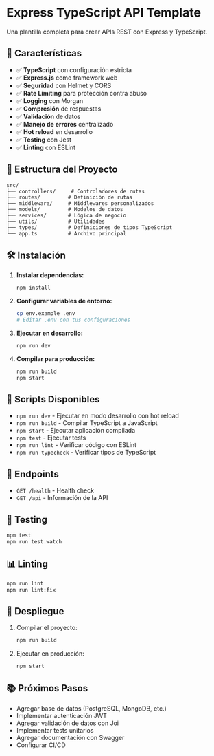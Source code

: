 # Express TypeScript API Template

Una plantilla completa para crear APIs REST con Express y TypeScript.

## 🚀 Características

- ✅ **TypeScript** con configuración estricta
- ✅ **Express.js** como framework web
- ✅ **Seguridad** con Helmet y CORS
- ✅ **Rate Limiting** para protección contra abuso
- ✅ **Logging** con Morgan
- ✅ **Compresión** de respuestas
- ✅ **Validación** de datos
- ✅ **Manejo de errores** centralizado
- ✅ **Hot reload** en desarrollo
- ✅ **Testing** con Jest
- ✅ **Linting** con ESLint

## 📁 Estructura del Proyecto

```
src/
├── controllers/     # Controladores de rutas
├── routes/         # Definición de rutas
├── middleware/     # Middlewares personalizados
├── models/         # Modelos de datos
├── services/       # Lógica de negocio
├── utils/          # Utilidades
├── types/          # Definiciones de tipos TypeScript
└── app.ts          # Archivo principal
```

## 🛠️ Instalación

1. **Instalar dependencias:**
   ```bash
   npm install
   ```

2. **Configurar variables de entorno:**
   ```bash
   cp env.example .env
   # Editar .env con tus configuraciones
   ```

3. **Ejecutar en desarrollo:**
   ```bash
   npm run dev
   ```

4. **Compilar para producción:**
   ```bash
   npm run build
   npm start
   ```

## 📝 Scripts Disponibles

- `npm run dev` - Ejecutar en modo desarrollo con hot reload
- `npm run build` - Compilar TypeScript a JavaScript
- `npm start` - Ejecutar aplicación compilada
- `npm test` - Ejecutar tests
- `npm run lint` - Verificar código con ESLint
- `npm run typecheck` - Verificar tipos de TypeScript

## 🔗 Endpoints

- `GET /health` - Health check
- `GET /api` - Información de la API

## 🧪 Testing

```bash
npm test
npm run test:watch
```

## 📊 Linting

```bash
npm run lint
npm run lint:fix
```

## 🚀 Despliegue

1. Compilar el proyecto:
   ```bash
   npm run build
   ```

2. Ejecutar en producción:
   ```bash
   npm start
   ```

## 📚 Próximos Pasos

- Agregar base de datos (PostgreSQL, MongoDB, etc.)
- Implementar autenticación JWT
- Agregar validación de datos con Joi
- Implementar tests unitarios
- Agregar documentación con Swagger
- Configurar CI/CD

